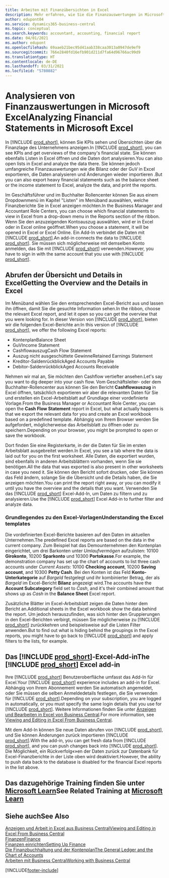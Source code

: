 ```yaml
---
title: Arbeiten mit Finanzübersichten in Excel
description: Mehr erfahren, wie Sie die Finanzauswertungen in Microsoft Excel von Business Central für eine bessere Analyse öffnen können.
author: edupont04
ms.service: dynamics365-business-central
ms.topic: conceptual
ms.search.keywords: accountant, accounting, financial report
ms.date: 04/01/2021
ms.author: edupont
ms.openlocfilehash: 69aaeb21bec95d41aab338caa3013a0947de9ef9
ms.sourcegitcommit: 766e2840fd16efb901d211d7fa64d96766ac99d9
ms.translationtype: HT
ms.contentlocale: de-DE
ms.lasthandoff: 03/31/2021
ms.locfileid: "5780882"
---
```

# <a name="analyzing-financial-statements-in-microsoft-excel"></a><span data-ttu-id="4d0e7-103">Analysieren von Finanzauswertungen in Microsoft Excel</span><span class="sxs-lookup"><span data-stu-id="4d0e7-103">Analyzing Financial Statements in Microsoft Excel</span></span>

<span data-ttu-id="4d0e7-104">In [!INCLUDE [prod_short](includes/prod_short.md)], können Sie KPIs sehen und Übersichten über die Finanzlage des Unternehmens anzeigen.</span><span class="sxs-lookup"><span data-stu-id="4d0e7-104">In [!INCLUDE [prod_short](includes/prod_short.md)], you can see KPIs and get overviews of the company's financial state.</span></span> <span data-ttu-id="4d0e7-105">Sie können ebenfalls Listen in Excel öffnen und die Daten dort analysieren.</span><span class="sxs-lookup"><span data-stu-id="4d0e7-105">You can also open lists in Excel and analyze the data there.</span></span> <span data-ttu-id="4d0e7-106">Sie können jedoch umfangreiche Finanzauswertungen wie die Bilanz oder der GuV in Excel exportieren, die Daten analysieren und Änderungen wieder importieren .</span><span class="sxs-lookup"><span data-stu-id="4d0e7-106">But you can also export heavy financial statements such as the balance sheet or the income statement to Excel, analyze the data, and print the reports.</span></span>  

<span data-ttu-id="4d0e7-107">Im Geschäftsführer und im Buchhalter Rollencenter können Sie aus einem Dropdownmenü im Kapitel "Listen" im Menüband auswählen, welche Finanzberichte Sie in Excel anzeigen möchten.</span><span class="sxs-lookup"><span data-stu-id="4d0e7-107">In the Business Manager and Accountant Role Centers, you can choose which financial statements to view in Excel from a drop-down menu in the Reports section of the ribbon.</span></span> <span data-ttu-id="4d0e7-108">Wenn Sie den anzuzeigenden Kontoauszug auswählen, wird er in Excel oder in Excel online geöffnet.</span><span class="sxs-lookup"><span data-stu-id="4d0e7-108">When you choose a statement, it will be opened in Excel or Excel Online.</span></span> <span data-ttu-id="4d0e7-109">Ein Add-In verbindet die Daten mit [!INCLUDE [prod_short](includes/prod_short.md)].</span><span class="sxs-lookup"><span data-stu-id="4d0e7-109">An add-in connects the data to [!INCLUDE [prod_short](includes/prod_short.md)].</span></span> <span data-ttu-id="4d0e7-110">Sie müssen sich möglicherweise mit demselben Konto anmelden, das Sie mit [!INCLUDE [prod_short](includes/prod_short.md)] verwenden.</span><span class="sxs-lookup"><span data-stu-id="4d0e7-110">However, you have to sign in with the same account that you use with [!INCLUDE [prod_short](includes/prod_short.md)].</span></span>  

## <a name="getting-the-overview-and-the-details-in-excel"></a><span data-ttu-id="4d0e7-111">Abrufen der Übersicht und Details in Excel</span><span class="sxs-lookup"><span data-stu-id="4d0e7-111">Getting the Overview and the Details in Excel</span></span>

<span data-ttu-id="4d0e7-112">Im Menüband wählen Sie den entsprechenden Excel-Bericht aus und lassen ihn öffnen, damit Sie die gesuchte Information sehen.</span><span class="sxs-lookup"><span data-stu-id="4d0e7-112">In the ribbon, choose the relevant Excel report, and let it open so you can get the overview that you were looking for.</span></span> <span data-ttu-id="4d0e7-113">In dieser Version von [!INCLUDE [prod_short](includes/prod_short.md)], bieten wir die folgenden Excel-Berichte an:</span><span class="sxs-lookup"><span data-stu-id="4d0e7-113">In this version of [!INCLUDE [prod_short](includes/prod_short.md)], we offer the following Excel reports:</span></span>

- <span data-ttu-id="4d0e7-114">Kontenplan</span><span class="sxs-lookup"><span data-stu-id="4d0e7-114">Balance Sheet</span></span>  
- <span data-ttu-id="4d0e7-115">GuV</span><span class="sxs-lookup"><span data-stu-id="4d0e7-115">Income Statement</span></span>  
- <span data-ttu-id="4d0e7-116">Cashflowauszug</span><span class="sxs-lookup"><span data-stu-id="4d0e7-116">Cash Flow Statement</span></span>  
- <span data-ttu-id="4d0e7-117">Auszug nicht ausgeschüttete Gewinne</span><span class="sxs-lookup"><span data-stu-id="4d0e7-117">Retained Earnings Statement</span></span>  
- <span data-ttu-id="4d0e7-118">Kreditor-Saldenrückblick</span><span class="sxs-lookup"><span data-stu-id="4d0e7-118">Aged Accounts Payable</span></span>  
- <span data-ttu-id="4d0e7-119">Debitor-Saldenrückblick</span><span class="sxs-lookup"><span data-stu-id="4d0e7-119">Aged Accounts Receivable</span></span>  

<span data-ttu-id="4d0e7-120">Nehmen wir mal an, Sie möchten den Cashflow vertiefter ansehen.</span><span class="sxs-lookup"><span data-stu-id="4d0e7-120">Let's say you want to dig deeper into your cash flow.</span></span> <span data-ttu-id="4d0e7-121">Vom Geschäftsleiter- oder dem Buchhalter-Rollencenter aus können Sie den Bericht **Cashflowauszug** in Excel öffnen, tatsächlich exportieren wir aber die relevanten Daten für Sie und erstellen ein Excel-Arbeitsblatt auf Grundlage einer vordefinierte Vorlage.</span><span class="sxs-lookup"><span data-stu-id="4d0e7-121">From the Business Manager or Accountant Role Center, you can open the **Cash Flow Statement** report in Excel, but what actually happens is that we export the relevant data for you and create an Excel workbook based on a predefined template.</span></span> <span data-ttu-id="4d0e7-122">Abhängig von Ihrem Browser werden Sie aufgefordert, möglicherweise das Arbeitsblatt zu öffnen oder zu speichern.</span><span class="sxs-lookup"><span data-stu-id="4d0e7-122">Depending on your browser, you might be prompted to open or save the workbook.</span></span>  

<span data-ttu-id="4d0e7-123">Dort finden Sie eine Registerkarte, in der die Daten für Sie im ersten Arbeitsblatt ausgebreitet werden.</span><span class="sxs-lookup"><span data-stu-id="4d0e7-123">In Excel, you see a tab where the data is laid out for you on the first worksheet.</span></span> <span data-ttu-id="4d0e7-124">Alle Daten, die exportiert wurden, sind ebenfalls in anderen Arbeitsblättern vorhanden, wenn Sie sie benötigen.</span><span class="sxs-lookup"><span data-stu-id="4d0e7-124">All the data that was exported is also present in other worksheets in case you need it.</span></span> <span data-ttu-id="4d0e7-125">Sie können den Bericht sofort drucken, oder Sie können das Feld ändern, solange Sie die Übersicht und die Details haben, die Sie anzeigen möchten.</span><span class="sxs-lookup"><span data-stu-id="4d0e7-125">You can print the report right away, or you can modify it until you have the overview and the details that you want.</span></span> <span data-ttu-id="4d0e7-126">Verwenden Sie das [!INCLUDE [prod_short](includes/prod_short.md)] Excel-Add-In, um Daten zu filtern und zu analysieren.</span><span class="sxs-lookup"><span data-stu-id="4d0e7-126">Use the [!INCLUDE [prod_short](includes/prod_short.md)] Excel Add-in to further filter and analyze data.</span></span>  

### <a name="understanding-the-excel-templates"></a><span data-ttu-id="4d0e7-127">Grundlegendes zu den Excel-Vorlagen</span><span class="sxs-lookup"><span data-stu-id="4d0e7-127">Understanding the Excel templates</span></span>

<span data-ttu-id="4d0e7-128">Die vordefinierten Excel-Berichte basieren auf den Daten im aktuellen Unternehmen.</span><span class="sxs-lookup"><span data-stu-id="4d0e7-128">The predefined Excel reports are based on the data in the current company.</span></span> <span data-ttu-id="4d0e7-129">Zum Beispiel hat das Demounternehmen den Kontenplan eingerichtet, um drei Barkonten unter *Umlaufvermögen* aufzulisten: 10100 **Girokonto**, 10200 **Sparkonto** und 10300 **Portokasse**.</span><span class="sxs-lookup"><span data-stu-id="4d0e7-129">For example, the demonstration company has set up the chart of accounts to list three cash accounts under *Current Assets*: 10100 **Checking account**, 10200 **Saving account**, and 10300 **Petty Cash**.</span></span> <span data-ttu-id="4d0e7-130">Bei den Konten ist das Feld **Konto-Unterkategorie** auf *Bargeld* festgelegt und ihr kombinierter Betrag, der als *Bargeld* im Excel-Bericht **Bilanz** angezeigt wird.</span><span class="sxs-lookup"><span data-stu-id="4d0e7-130">The accounts have the **Account Subcategory** field set to *Cash*, and it's their combined amount that shows up as *Cash* in the **Balance Sheet** Excel report.</span></span>  

<span data-ttu-id="4d0e7-131">Zusätzliche Blätter im Excel-Arbeitsblatt zeigen die Daten hinter dem Bericht an.</span><span class="sxs-lookup"><span data-stu-id="4d0e7-131">Additional sheets in the Excel workbook show the data behind the report.</span></span> <span data-ttu-id="4d0e7-132">Um jedoch herauszufinden, was sich hinter den Gruppierungen in den Excel-Berichten verbirgt, müssen Sie möglicherweise zu [!INCLUDE [prod_short](includes/prod_short.md)] zurückkehren und beispielsweise auf die Listen Filter anwenden.</span><span class="sxs-lookup"><span data-stu-id="4d0e7-132">But to find out what is hiding behind the groupings in the Excel reports, you might have to go back to [!INCLUDE [prod_short](includes/prod_short.md)] and apply filters to the lists, for example.</span></span>  

## <a name="the-prod_short-excel-add-in"></a><span data-ttu-id="4d0e7-133">Das [!INCLUDE [prod_short](includes/prod_short.md)]-Excel-Add-in</span><span class="sxs-lookup"><span data-stu-id="4d0e7-133">The [!INCLUDE [prod_short](includes/prod_short.md)] Excel add-in</span></span>

<span data-ttu-id="4d0e7-134">Ihre [!INCLUDE [prod_short](includes/prod_short.md)] Benutzeroberfläche umfasst das Add-In für Excel.</span><span class="sxs-lookup"><span data-stu-id="4d0e7-134">Your [!INCLUDE [prod_short](includes/prod_short.md)] experience includes an add-in for Excel.</span></span> <span data-ttu-id="4d0e7-135">Abhängig von Ihrem Abonnement werden Sie automatisch angemeldet, oder Sie müssen die selben Anmeldedetails festlegen, die Sie verwenden für [!INCLUDE [prod_short](includes/prod_short.md)].</span><span class="sxs-lookup"><span data-stu-id="4d0e7-135">Depending on your subscription, you are logged in automatically, or you must specify the same login details that you use for [!INCLUDE [prod_short](includes/prod_short.md)].</span></span> <span data-ttu-id="4d0e7-136">Weitere Informationen finden Sie unter [Anzeigen und Bearbeiten in Excel von Business Central](across-work-with-excel.md).</span><span class="sxs-lookup"><span data-stu-id="4d0e7-136">For more information, see [Viewing and Editing in Excel From Business Central](across-work-with-excel.md).</span></span>  

<span data-ttu-id="4d0e7-137">Mit dem Add-In können Sie neue Daten abrufen von [!INCLUDE [prod_short](includes/prod_short.md)], und Sie können Änderungen zurück importieren [!INCLUDE [prod_short](includes/prod_short.md)].</span><span class="sxs-lookup"><span data-stu-id="4d0e7-137">With the add-in, you can get fresh data from [!INCLUDE [prod_short](includes/prod_short.md)], and you can push changes back into [!INCLUDE [prod_short](includes/prod_short.md)].</span></span> <span data-ttu-id="4d0e7-138">Die Möglichkeit, ein Rückverfolg«»en der Daten zurück zur Datenbank für Excel-Finanzberichte in der Liste oben wird deaktiviert.</span><span class="sxs-lookup"><span data-stu-id="4d0e7-138">However, the ability to push data back to the database is disabled for the financial Excel reports in the list above.</span></span>  

## <a name="see-related-training-at-microsoft-learn"></a><span data-ttu-id="4d0e7-139">Das dazugehörige Training finden Sie unter [Microsoft Learn](/learn/modules/configure-powerbi-excel-dynamics-365-business-central/index)</span><span class="sxs-lookup"><span data-stu-id="4d0e7-139">See Related Training at [Microsoft Learn](/learn/modules/configure-powerbi-excel-dynamics-365-business-central/index)</span></span>

## <a name="see-also"></a><span data-ttu-id="4d0e7-140">Siehe auch</span><span class="sxs-lookup"><span data-stu-id="4d0e7-140">See Also</span></span>

[<span data-ttu-id="4d0e7-141">Anzeigen und Arbeit in Excel aus Business Central</span><span class="sxs-lookup"><span data-stu-id="4d0e7-141">Viewing and Editing in Excel From Business Central</span></span>](across-work-with-excel.md)  
[<span data-ttu-id="4d0e7-142">Finanzen</span><span class="sxs-lookup"><span data-stu-id="4d0e7-142">Finance</span></span>](finance.md)  
[<span data-ttu-id="4d0e7-143">Finanzen einrichten</span><span class="sxs-lookup"><span data-stu-id="4d0e7-143">Setting Up Finance</span></span>](finance-setup-finance.md)  
[<span data-ttu-id="4d0e7-144">Die Finanzbuchhaltung und der Kontenplan</span><span class="sxs-lookup"><span data-stu-id="4d0e7-144">The General Ledger and the Chart of Accounts</span></span>](finance-general-ledger.md)  
[<span data-ttu-id="4d0e7-145">Arbeiten mit  Business Central</span><span class="sxs-lookup"><span data-stu-id="4d0e7-145">Working with Business Central</span></span>](ui-work-product.md)  


[!INCLUDE[footer-include](includes/footer-banner.md)]
